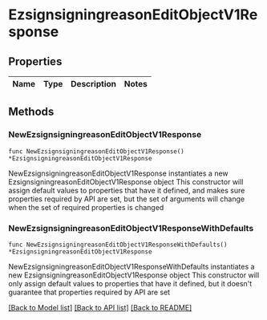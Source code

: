 # EzsignsigningreasonEditObjectV1Response

## Properties

Name | Type | Description | Notes
------------ | ------------- | ------------- | -------------

## Methods

### NewEzsignsigningreasonEditObjectV1Response

`func NewEzsignsigningreasonEditObjectV1Response() *EzsignsigningreasonEditObjectV1Response`

NewEzsignsigningreasonEditObjectV1Response instantiates a new EzsignsigningreasonEditObjectV1Response object
This constructor will assign default values to properties that have it defined,
and makes sure properties required by API are set, but the set of arguments
will change when the set of required properties is changed

### NewEzsignsigningreasonEditObjectV1ResponseWithDefaults

`func NewEzsignsigningreasonEditObjectV1ResponseWithDefaults() *EzsignsigningreasonEditObjectV1Response`

NewEzsignsigningreasonEditObjectV1ResponseWithDefaults instantiates a new EzsignsigningreasonEditObjectV1Response object
This constructor will only assign default values to properties that have it defined,
but it doesn't guarantee that properties required by API are set


[[Back to Model list]](../README.md#documentation-for-models) [[Back to API list]](../README.md#documentation-for-api-endpoints) [[Back to README]](../README.md)


